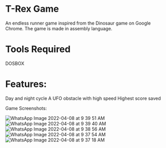 # T-Rex Game
An endless runner game inspired from the Dinosaur game on Google Chrome.
The game is made in assembly language.

# Tools Required

DOSBOX


# Features:
Day and night cycle
A UFO obstacle with high speed
Highest score saved


Game Screenshots:

![WhatsApp Image 2022-04-08 at 9 39 51 AM](https://user-images.githubusercontent.com/64328883/162508934-b2252e0a-f532-4b57-a002-68f1c30d0457.jpeg)
![WhatsApp Image 2022-04-08 at 9 39 40 AM](https://user-images.githubusercontent.com/64328883/162508966-60f0469e-0770-4057-a399-5ebc6da78856.jpeg)
![WhatsApp Image 2022-04-08 at 9 38 56 AM](https://user-images.githubusercontent.com/64328883/162508992-4abb0f63-c62f-41cd-bccc-247a3c2bb2fe.jpeg)
![WhatsApp Image 2022-04-08 at 9 37 54 AM](https://user-images.githubusercontent.com/64328883/162509039-a8898be9-887b-4016-97f6-a11edca0dd38.jpeg)
![WhatsApp Image 2022-04-08 at 9 37 18 AM](https://user-images.githubusercontent.com/64328883/162509063-12e6e04b-ec33-4e52-a92c-56c5577a6b02.jpeg)

